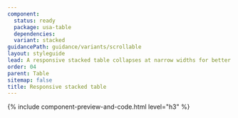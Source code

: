 ```yaml
---
component:
  status: ready
  package: usa-table
  dependencies:
  variant: stacked
guidancePath: guidance/variants/scrollable
layout: styleguide
lead: A responsive stacked table collapses at narrow widths for better readability on small screens.
order: 04
parent: Table
sitemap: false
title: Responsive stacked table
---
```


{% include component-preview-and-code.html level="h3" %}
